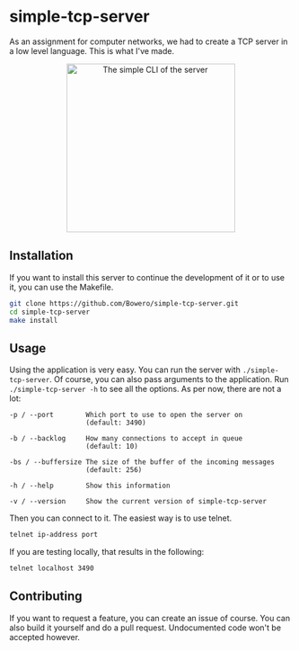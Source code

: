# simple-tcp-server
As an assignment for computer networks, we had to create a TCP server in a low level language. This is what I've made.

<p align="center">
  <img src="https://i.imgur.com/PAujqx8.png" alt="The simple CLI of the server" height="300px" />
</p>

## Installation
If you want to install this server to continue the development of it or to use it, you can use the Makefile.

```bash
git clone https://github.com/Bowero/simple-tcp-server.git
cd simple-tcp-server
make install
```

## Usage
Using the application is very easy. You can run the server with `./simple-tcp-server`. Of course, you can also pass arguments to the application.
Run `./simple-tcp-server -h` to see all the options. As per now, there are not a lot:

```
-p / --port        Which port to use to open the server on
                   (default: 3490)

-b / --backlog     How many connections to accept in queue
                   (default: 10)

-bs / --buffersize The size of the buffer of the incoming messages
                   (default: 256)

-h / --help        Show this information

-v / --version     Show the current version of simple-tcp-server
```

Then you can connect to it. The easiest way is to use telnet.

```bash
telnet ip-address port
```

If you are testing locally, that results in the following:

```bash
telnet localhost 3490
```

## Contributing
If you want to request a feature, you can create an issue of course. You can also build it yourself and do a pull request.
Undocumented code won't be accepted however.
